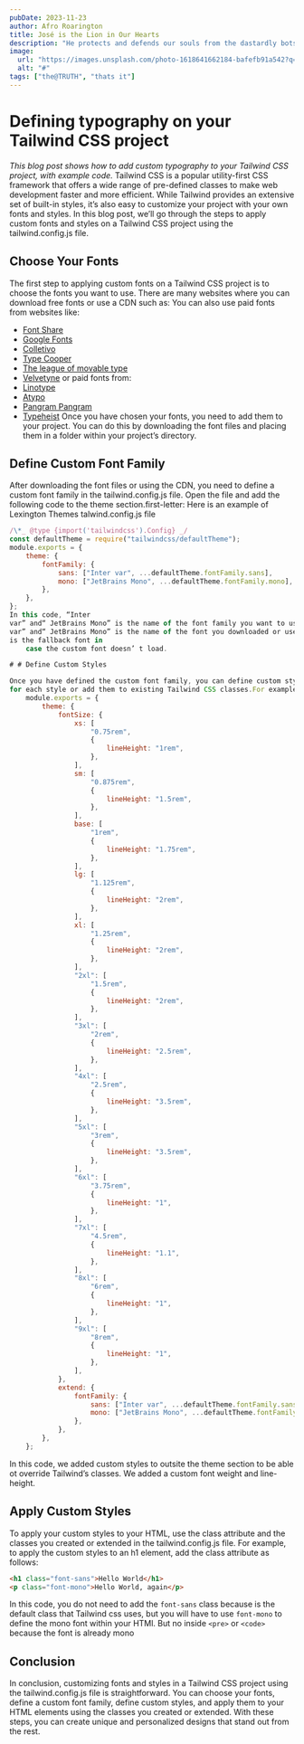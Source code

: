 ```yaml
---
pubDate: 2023-11-23
author: Afro Roarington
title: José is the Lion in Our Hearts
description: "He protects and defends our souls from the dastardly bots and lames"
image:
  url: "https://images.unsplash.com/photo-1618641662184-bafefb91a542?q=80&w=2014&auto=format&fit=crop&ixlib=rb-4.0.3&ixid=M3wxMjA3fDB8MHxwaG90by1wYWdlfHx8fGVufDB8fHx8fA%3D%3D"
  alt: "#"
tags: ["the@TRUTH", "thats it"]
---
```


# Defining typography on your Tailwind CSS project

_This blog post shows how to add custom typography to your Tailwind CSS project, with example code._
Tailwind CSS is a popular utility-first CSS framework that offers a wide range of pre-defined classes to make web development faster and more efficient. While Tailwind provides an extensive set of built-in styles, it’s also easy to customize your project with your own fonts and styles. In this blog post, we’ll go through the steps to apply custom fonts and styles on a Tailwind CSS project using the tailwind.config.js file.

## Choose Your Fonts

The first step to applying custom fonts on a Tailwind CSS project is to choose the fonts you want to use. There are many websites where you can download free fonts or use a CDN such as: You can also use paid fonts from websites like:

- [Font Share](https://www.fontshare.com/)
- [Google Fonts](https://fonts.google.com/)
- [Colletivo](https://www.collletttivo.it/)
- [Type Cooper](http://coopertype.org/)
- [The league of movable type](https://www.theleagueofmoveabletype.com/)
- [Velvetyne](https://velvetyne.fr/)
  or paid fonts from:
- [Linotype](https://www.linotype.com)
- [Atypo](https://www.atipofoundry.com/)
- [Pangram Pangram](https://pangrampangram.com/)
- [Typeheist](https://typeheist.co/) Once you have chosen your fonts, you need to add them to your project. You can do this by downloading the font files and placing them in a folder within your project’s directory.

## Define Custom Font Family

After downloading the font files or using the CDN, you need to define a custom font family in the tailwind.config.js file. Open the file and add the following code to the theme section.first-letter: Here is an example of Lexington Themes talwind.config.js file
```js
/\*_ @type {import('tailwindcss').Config} _/
const defaultTheme = require("tailwindcss/defaultTheme");
module.exports = {
    theme: {
        fontFamily: {
            sans: ["Inter var", ...defaultTheme.fontFamily.sans],
            mono: ["JetBrains Mono", ...defaultTheme.fontFamily.mono],
        },
    },
};
In this code, “Inter
var” and“ JetBrains Mono” is the name of the font family you want to use, “Inter
var” and“ JetBrains Mono” is the name of the font you downloaded or used the CDN, and `defaultTheme.fontFamily`
is the fallback font in
    case the custom font doesn’ t load.

# # Define Custom Styles

Once you have defined the custom font family, you can define custom styles that use it.You can create a class
for each style or add them to existing Tailwind CSS classes.For example, you can add custom styles to the h1 class as follows:
    module.exports = {
        theme: {
            fontSize: {
                xs: [
                    "0.75rem",
                    {
                        lineHeight: "1rem",
                    },
                ],
                sm: [
                    "0.875rem",
                    {
                        lineHeight: "1.5rem",
                    },
                ],
                base: [
                    "1rem",
                    {
                        lineHeight: "1.75rem",
                    },
                ],
                lg: [
                    "1.125rem",
                    {
                        lineHeight: "2rem",
                    },
                ],
                xl: [
                    "1.25rem",
                    {
                        lineHeight: "2rem",
                    },
                ],
                "2xl": [
                    "1.5rem",
                    {
                        lineHeight: "2rem",
                    },
                ],
                "3xl": [
                    "2rem",
                    {
                        lineHeight: "2.5rem",
                    },
                ],
                "4xl": [
                    "2.5rem",
                    {
                        lineHeight: "3.5rem",
                    },
                ],
                "5xl": [
                    "3rem",
                    {
                        lineHeight: "3.5rem",
                    },
                ],
                "6xl": [
                    "3.75rem",
                    {
                        lineHeight: "1",
                    },
                ],
                "7xl": [
                    "4.5rem",
                    {
                        lineHeight: "1.1",
                    },
                ],
                "8xl": [
                    "6rem",
                    {
                        lineHeight: "1",
                    },
                ],
                "9xl": [
                    "8rem",
                    {
                        lineHeight: "1",
                    },
                ],
            },
            extend: {
                fontFamily: {
                    sans: ["Inter var", ...defaultTheme.fontFamily.sans],
                    mono: ["JetBrains Mono", ...defaultTheme.fontFamily.mono],
                },
            },
        },
    };
```
In this code, we added custom styles to outsite the theme section to be able ot override Tailwind’s classes. We added a custom font weight and line-height.

## Apply Custom Styles

To apply your custom styles to your HTML, use the class attribute and the classes you created or extended in the tailwind.config.js file. For example, to apply the custom styles to an h1 element, add the class attribute as follows:
```html
<h1 class="font-sans">Hello World</h1>
<p class="font-mono">Hello World, again</p>
```
In this code, you do not need to add the `font-sans` class because is the default class that Tailwind css uses, but you will have to use `font-mono` to define the mono font within your HTMl. But no inside `<pre>` or `<code>` because the font is already mono

## Conclusion

In conclusion, customizing fonts and styles in a Tailwind CSS project using the tailwind.config.js file is straightforward. You can choose your fonts, define a custom font family, define custom styles, and apply them to your HTML elements using the classes you created or extended. With these steps, you can create unique and personalized designs that stand out from the rest.
